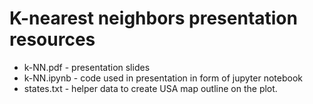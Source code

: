 # K-nearest neighbors presentation resources

* k-NN.pdf - presentation slides
* k-NN.ipynb - code used in presentation in form of jupyter notebook
* states.txt - helper data to create USA map outline on the plot.
